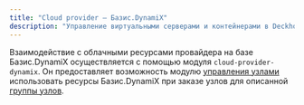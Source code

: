 ```yaml
---
title: "Cloud provider — Базис.DynamiX"
description: "Управление виртуальными серверами и контейнерами в Deckhouse Kubernetes Platform с помощью Базис.DynamiX."
---
```


Взаимодействие с облачными ресурсами провайдера на базе Базис.DynamiX осуществляется с помощью модуля `cloud-provider-dynamix`. Он предоставляет возможность модулю [управления узлами](../../modules/node-manager/) использовать ресурсы Базис.DynamiX при заказе узлов для описанной [группы узлов](../../modules/node-manager/cr.html#nodegroup).
